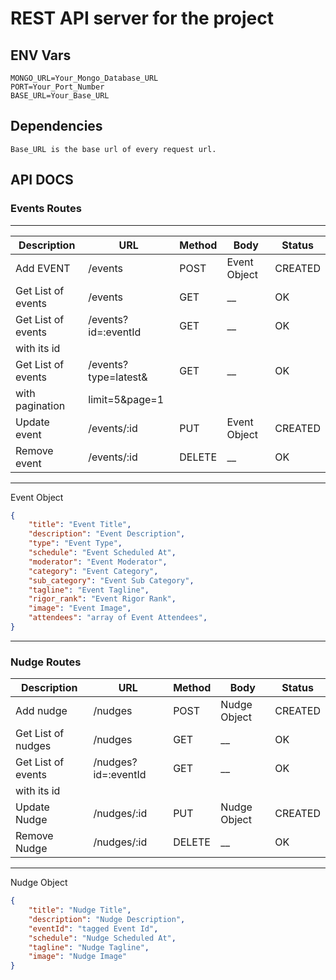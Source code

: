 # REST API server for the project

## ENV Vars

```env
MONGO_URL=Your_Mongo_Database_URL
PORT=Your_Port_Number
BASE_URL=Your_Base_URL
```

## Dependencies
``` 
Base_URL is the base url of every request url.
```

## API DOCS

### Events Routes
---

| Description            |                 URL              | Method |         Body         |   Status    |
| ---------------------- | -------------------------------- | ------ | -------------------- | ----------- |
|     Add EVENT          |        /events                   | POST   | Event Object         | CREATED     |
|   Get List of events   |        /events                   | GET    |          \_\_        | OK          |
|   Get List of events   |        /events?id=:eventId       | GET    |          \_\_        | OK          |
|       with its id      |
|   Get List of events   |          /events?type=latest&    | GET    |          \_\_        | OK          |
|   with pagination      |           limit=5&page=1         |
|    Update event        |        /events/:id               | PUT    |  Event Object        | CREATED     |
|   Remove event         |        /events/:id               | DELETE |          \_\_        | OK          |

---
Event Object

```json
{
    "title": "Event Title",
    "description": "Event Description",
    "type": "Event Type",
    "schedule": "Event Scheduled At",
    "moderator": "Event Moderator",
    "category": "Event Category",
    "sub_category": "Event Sub Category",
    "tagline": "Event Tagline",
    "rigor_rank": "Event Rigor Rank",
    "image": "Event Image",
    "attendees": "array of Event Attendees",
}
```
---

### Nudge Routes
| Description            |                 URL              | Method |         Body         |   Status    |
| ---------------------- | -------------------------------- | ------ | -------------------- | ----------- |
|     Add nudge          |        /nudges                   | POST   | Nudge Object         | CREATED     |
|   Get List of nudges   |        /nudges                   | GET    |          \_\_        | OK          |
|   Get List of events   |        /nudges?id=:eventId       | GET    |          \_\_        | OK          |
|       with its id      |
|   Update Nudge         |        /nudges/:id               | PUT    |  Nudge Object        | CREATED     |
|   Remove Nudge         |        /nudges/:id               | DELETE |          \_\_        | OK          |

---

Nudge Object

```json
{
    "title": "Nudge Title",
    "description": "Nudge Description",
    "eventId": "tagged Event Id",
    "schedule": "Nudge Scheduled At",
    "tagline": "Nudge Tagline",
    "image": "Nudge Image"
}
```
